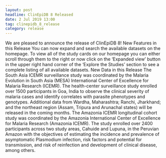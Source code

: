```yaml
---
layout: post
headline: ClinEpiDB 8 Released
date: 2 Jul 2019 13:00
tag: clinepidb_8_release
category: release
---
```


We are pleased to announce the release of ClinEpiDB 8!
New Features in this Release
You can now expand and search the available datasets on the homepage. To view all of the study cards on our homepage you can either scroll through them to the right or now click on the ‘Expanded view’ button in the upper right hand corner of the ‘Explore the Studies’ section to see a complete listing of all available datasets.
New Data in this Release
The South Asia ICEMR surveillance study was coordinated by the Malaria Evolution in South Asia (MESA) International Center of Excellence for Malaria Research (ICEMR). The health-center surveillance study enrolled over 1500 participants in Goa, India to observe the clinical severity of malaria cases and identify correlates with parasite phenotypes and genotypes. Additional data from Wardha, Maharashtra; Ranchi, Jharkhand; and the northeast region (Assam, Tripura and Arunachal states) will be released in the coming months.
The Amazonia ICEMR longitudinal cohort study was coordinated by the Amazonia International Center of Excellence for Malaria Research (Amazonia ICEMR). The study enrolled over 2400 participants across two study areas, Cahuide and Lupuna, in the Peruvian Amazon with the objectives of estimating the incidence and prevalence of asymptomatic Plasmodium infection, risk factors and potential for transmission, and risk of reinfection and development of clinical disease, among others.
